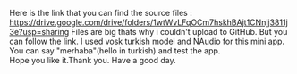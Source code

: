  Here is the link that you can find the source files : https://drive.google.com/drive/folders/1wtWvLFqOCm7hskhBAjt1CNnjj3811j3e?usp=sharing
 Files are big thats why i couldn't upload to GitHub. But you can follow the link.
 I used vosk turkish model and NAudio for this mini app.    
 You can say "merhaba"(hello in turkish) and test the app.   
 Hope you like it.Thank you. Have a good day.
